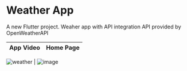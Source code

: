# Weather App

A new Flutter project. 
Weaher app with API integration 
API provided by OpenWeatherAPI

App Video             |  Home Page
:-------------------------:|:-------------------------:
![weather](https://user-images.githubusercontent.com/47666475/208169959-e484721b-0394-4f6d-aae5-aaee503ebe49.gif)
  |  ![image](https://user-images.githubusercontent.com/47666475/208170092-687868e8-10fa-4582-9f5e-82f42fb6da83.png)



